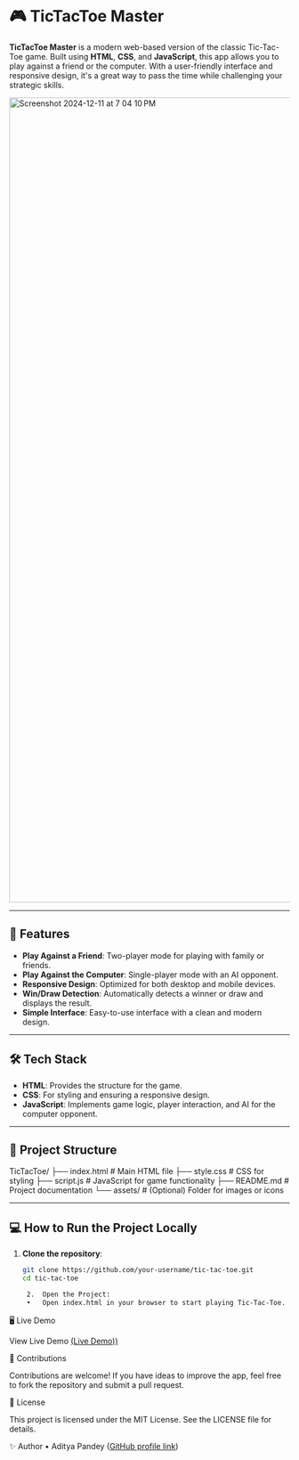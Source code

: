 # 🎮 TicTacToe Master

**TicTacToe Master** is a modern web-based version of the classic Tic-Tac-Toe game. Built using **HTML**, **CSS**, and **JavaScript**, this app allows you to play against a friend or the computer. With a user-friendly interface and responsive design, it's a great way to pass the time while challenging your strategic skills.


<img width="1446" alt="Screenshot 2024-12-11 at 7 04 10 PM" src="https://github.com/user-attachments/assets/ee25e986-b192-4ced-88dc-eb1bea8c7a04" />

---

## 🚀 Features

- **Play Against a Friend**: Two-player mode for playing with family or friends.
- **Play Against the Computer**: Single-player mode with an AI opponent.
- **Responsive Design**: Optimized for both desktop and mobile devices.
- **Win/Draw Detection**: Automatically detects a winner or draw and displays the result.
- **Simple Interface**: Easy-to-use interface with a clean and modern design.

---

## 🛠️ Tech Stack

- **HTML**: Provides the structure for the game.
- **CSS**: For styling and ensuring a responsive design.
- **JavaScript**: Implements game logic, player interaction, and AI for the computer opponent.

---

## 📂 Project Structure

TicTacToe/
├── index.html       # Main HTML file
├── style.css        # CSS for styling
├── script.js        # JavaScript for game functionality
├── README.md        # Project documentation
└── assets/          # (Optional) Folder for images or icons

---

## 💻 How to Run the Project Locally

1. **Clone the repository**:
   ```bash
   git clone https://github.com/your-username/tic-tac-toe.git
   cd tic-tac-toe

	2.	Open the Project:
	•	Open index.html in your browser to start playing Tic-Tac-Toe.

🖥️ Live Demo

View Live Demo
 [(Live Demo))](https://aditya2006p.github.io/TicTacToe-Master/)

🤝 Contributions

Contributions are welcome! If you have ideas to improve the app, feel free to fork the repository and submit a pull request.

📜 License

This project is licensed under the MIT License. See the LICENSE file for details.

✨ Author
	•	Aditya Pandey
([GitHub profile link](https://github.com/Aditya2006p))
